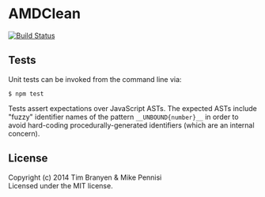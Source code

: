 # AMDClean

[![Build Status](https://travis-ci.org/jugglinmike/amdclean.png)](https://travis-ci.org/jugglinmike/amdclean)

## Tests

Unit tests can be invoked from the command line via:

    $ npm test

Tests assert expectations over JavaScript ASTs. The expected ASTs include
"fuzzy" identifier names of the pattern `__UNBOUND{number}__` in order to avoid
hard-coding procedurally-generated identifiers (which are an internal concern).

## License

Copyright (c) 2014 Tim Branyen & Mike Pennisi  
Licensed under the MIT license.
